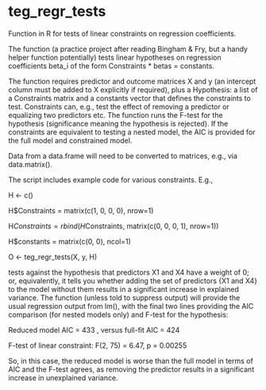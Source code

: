 # teg_regr_tests
Function in R for tests of linear constraints on regression coefficients.

The function (a practice project after reading Bingham & Fry, but a handy helper function potentially) tests linear hypotheses on regression coefficients beta_i of the form Constraints * betas = constants.

The function requires predictor and outcome matrices X and y (an intercept column must be added to X explicitly if required), plus a Hypothesis: a list of a Constraints matrix and a constants vector that defines the constraints to test. Constraints can, e.g., test the effect of removing a predictor or equalizing two predictors etc. The function runs the F-test for the hypothesis (significance meaning the hypothesis is rejected). If the constraints are equivalent to testing a nested model, the AIC is provided for the full model and constrained model.

Data from a data.frame will need to be converted to matrices, e.g., via data.matrix().

The script includes example code for various constraints. E.g.,

H <- c()

H$Constraints = matrix(c(1, 0, 0, 0), nrow=1)

H$Constraints = rbind(H$Constraints, matrix(c(0, 0, 0, 1), nrow=1))

H$constants = matrix(c(0, 0), ncol=1)

O <- teg_regr_tests(X, y, H)

tests against the hypothesis that predictors X1 and X4 have a weight of 0; or, equivalently, it tells you whether adding the set of predictors {X1 and X4} to the model without them results in a significant increase in explained variance. The function (unless told to suppress output) will provide the usual regression output from lm(), with the final two lines providing the AIC comparison (for nested models only) and F-test for the hypothesis:

Reduced model AIC =  433 , versus full-fit AIC =  424 

F-test of linear constraint: F(2, 75) = 6.47, p = 0.00255

So, in this case, the reduced model is worse than the full model in terms of AIC and the F-test agrees, as removing the predictor results in a significant increase in unexplained variance.
